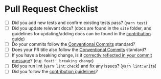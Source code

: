 # Pull Request Checklist

- [ ] Did you add new tests and confirm existing tests pass? (`yarn test`)
- [ ] Did you update relevant docs? (docs are found in the `site` folder, and guidelines for updating/adding docs can be found in the [contribution guide](https://github.com/alchemyplatform/aa-sdk/blob/main/CONTRIBUTING.md))
- [ ] Do your commits follow the [Conventional Commits](https://www.conventionalcommits.org/en/v1.0.0/) standard?
- [ ] Does your PR title also follow the [Conventional Commits](https://www.conventionalcommits.org/en/v1.0.0/) standard?
- [ ] If you have a breaking change, is it [correctly reflected in your commit message](https://www.conventionalcommits.org/en/v1.0.0/#examples)? (e.g. `feat!: breaking change`)
- [ ] Did you run lint (`yarn lint:check`) and fix any issues? (`yarn lint:write`)
- [ ] Did you follow the [contribution guidelines](https://github.com/alchemyplatform/aa-sdk/blob/main/CONTRIBUTING.md)?
